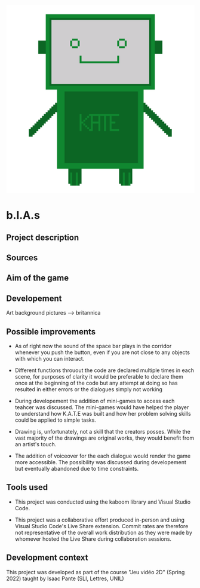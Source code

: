 ![](assets/KATE1.png)

# b.I.A.s

## Project description

## Sources

## Aim of the game

## Developement
Art background pictures --> britannica

## Possible improvements
- As of right now the sound of the space bar plays in the corridor whenever you push the button, even if you are not close to any objects with which you can interact.

- Different functions throuout the code are declared multiple times in each scene, for purposes of clarity it would be preferable to declare them once at the beginning of the code but any attempt at doing so has resulted in either errors or the dialogues simply not working

- During developement the addition of mini-games to access each teahcer was discussed. The mini-games would have helped the player to understand how K.A.T.E was built and how her problem solving skills could be applied to simple tasks.

- Drawing is, unfortunately, not a skill that the creators posses. While the vast majority of the drawings are original works, they would benefit from an artist's touch.

- The addition of voiceover for the each dialogue would render the game more accessible. The possibility was discussed during developement but eventually abandoned due to time constraints.

## **Tools used**
- This project was conducted using the kaboom library and Visual Studio Code.

- This project was a collaborative effort produced in-person and using Visual Studio Code's Live Share extension. Commit rates are therefore not representative of the overall work distribution as they were made by whomever hosted the Live Share during collaboration sessions. 

## Development context
This project was developed as part of the course "Jeu vidéo 2D" (Spring 2022) taught by Isaac Pante (SLI, Lettres, UNIL)